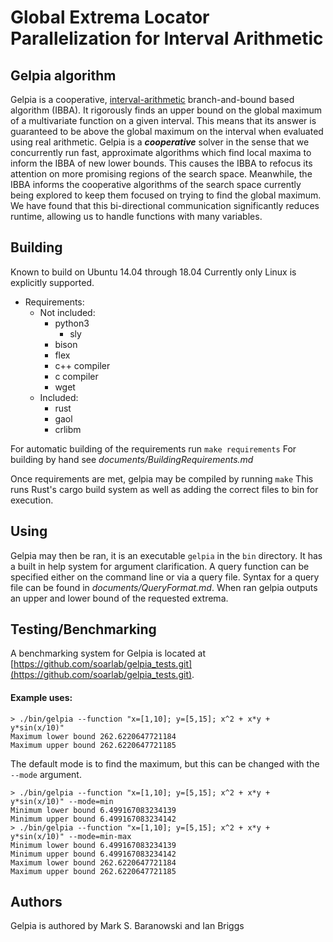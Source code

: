 # Global Extrema Locator Parallelization for Interval Arithmetic

## Gelpia algorithm
Gelpia is a cooperative,
[interval-arithmetic](https://en.wikipedia.org/wiki/Interval_arithmetic)
branch-and-bound based algorithm (IBBA).
It rigorously finds an upper bound on the global maximum of a multivariate
function on a given interval.
This means that its answer is guaranteed to be above the global maximum on the
interval when evaluated using real arithmetic.
Gelpia is a ***cooperative*** solver in the sense that we concurrently run fast,
approximate algorithms which find local maxima to inform the IBBA of new lower
bounds.
This causes the IBBA to refocus its attention on more promising regions of the
search space.
Meanwhile, the IBBA informs the cooperative algorithms of the search space
currently being explored to keep them focused on trying to find the global
maximum.
We have found that this bi-directional communication significantly reduces
runtime, allowing us to handle functions with many variables.


## Building
Known to build on Ubuntu 14.04 through 18.04
Currently only Linux is explicitly supported.

* Requirements:
	* Not included:
		* python3
			* sly
		* bison
		* flex
		* c++ compiler
		* c compiler
		* wget
	* Included:
		* rust
		* gaol
		* crlibm

For automatic building of the requirements run `make requirements`
For building by hand see _documents/BuildingRequirements.md_

Once requirements are met, gelpia may be compiled by running `make`
This runs Rust's cargo build system as well as adding the correct files to bin
for execution.


## Using
Gelpia may then be ran, it is an executable `gelpia` in the `bin` directory.
It has a built in help system for argument clarification.
A query function can be specified either on the command line or via a query file.
Syntax for a query file can be found in _documents/QueryFormat.md_.
When ran gelpia outputs an upper and lower bound of the requested extrema.



## Testing/Benchmarking
A benchmarking system for Gelpia is located at
[https://github.com/soarlab/gelpia_tests.git](https://github.com/soarlab/gelpia_tests.git).


#### Example uses:

    > ./bin/gelpia --function "x=[1,10]; y=[5,15]; x^2 + x*y + y*sin(x/10)"
    Maximum lower bound 262.6220647721184
    Maximum upper bound 262.6220647721185

The default mode is to find the maximum, but this can be changed with the
`--mode` argument.

    > ./bin/gelpia --function "x=[1,10]; y=[5,15]; x^2 + x*y + y*sin(x/10)" --mode=min
    Minimum lower bound 6.499167083234139
    Minimum upper bound 6.499167083234142
    > ./bin/gelpia --function "x=[1,10]; y=[5,15]; x^2 + x*y + y*sin(x/10)" --mode=min-max
    Minimum lower bound 6.499167083234139
    Minimum upper bound 6.499167083234142
    Maximum lower bound 262.6220647721184
    Maximum upper bound 262.6220647721185


## Authors
Gelpia is authored by Mark S. Baranowski and Ian Briggs
